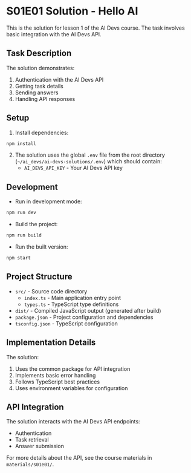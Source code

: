 # S01E01 Solution - Hello AI

This is the solution for lesson 1 of the AI Devs course. The task involves basic integration with the AI Devs API.

## Task Description

The solution demonstrates:
1. Authentication with the AI Devs API
2. Getting task details
3. Sending answers
4. Handling API responses

## Setup

1. Install dependencies:
```bash
npm install
```

2. The solution uses the global `.env` file from the root directory (`~/ai_devs/ai-devs-solutions/.env`) which should contain:
   - `AI_DEVS_API_KEY` - Your AI Devs API key

## Development

- Run in development mode:
```bash
npm run dev
```

- Build the project:
```bash
npm run build
```

- Run the built version:
```bash
npm start
```

## Project Structure

- `src/` - Source code directory
  - `index.ts` - Main application entry point
  - `types.ts` - TypeScript type definitions
- `dist/` - Compiled JavaScript output (generated after build)
- `package.json` - Project configuration and dependencies
- `tsconfig.json` - TypeScript configuration

## Implementation Details

The solution:
1. Uses the common package for API integration
2. Implements basic error handling
3. Follows TypeScript best practices
4. Uses environment variables for configuration

## API Integration

The solution interacts with the AI Devs API endpoints:
- Authentication
- Task retrieval
- Answer submission

For more details about the API, see the course materials in `materials/s01e01/`. 